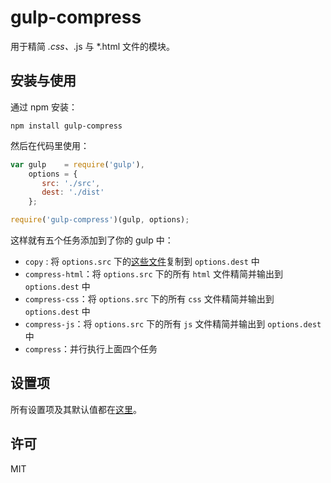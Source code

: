 # gulp-compress

用于精简 *.css、*.js 与 *.html 文件的模块。

## 安装与使用

通过 npm 安装：

```
npm install gulp-compress
```

然后在代码里使用：

```js
var gulp    = require('gulp'),
    options = {
       src: './src',
       dest: './dist'
    };

require('gulp-compress')(gulp, options);
```

这样就有五个任务添加到了你的 gulp 中：

 + `copy` : 将 `options.src` 下的[这些文件](https://github.com/lmk123/gulp-compress/blob/master/index.js#L27)复制到 `options.dest` 中
 + `compress-html`：将 `options.src` 下的所有 `html` 文件精简并输出到 `options.dest` 中
 + `compress-css`：将 `options.src` 下的所有 `css` 文件精简并输出到 `options.dest` 中
 + `compress-js`：将 `options.src` 下的所有 `js` 文件精简并输出到 `options.dest` 中
 + `compress`：并行执行上面四个任务
 
## 设置项
 
 所有设置项及其默认值都在[这里](https://github.com/lmk123/gulp-compress/blob/master/index.js#L8)。

## 许可
MIT

